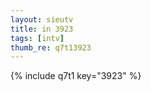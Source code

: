 ```yaml
--- 
layout: sieutv
title: in 3923
tags: [intv]
thumb_re: q7t13923
---
```

{% include q7t1 key="3923" %} 
